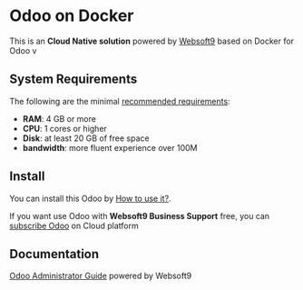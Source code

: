 # Odoo on Docker  

This is an **Cloud Native solution** powered by [Websoft9](https://www.websoft9.com) based on Docker for Odoo v

## System Requirements

The following are the minimal [recommended requirements](https://github.com/odoo/docker):

* **RAM**: 4 GB or more
* **CPU**: 1 cores or higher
* **Disk**: at least 20 GB of free space
* **bandwidth**: more fluent experience over 100M  

## Install

You can install this Odoo by [How to use it?](https://github.com/Websoft9/docker-library#how-to-use-it).   

If you want use Odoo with **Websoft9 Business Support** free, you can [subscribe Odoo](https://www.websoft9.com/apps) on Cloud platform

## Documentation

[Odoo Administrator Guide](https://support.websoft9.com/docs/odoo) powered by Websoft9
